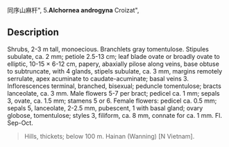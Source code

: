 同序山麻杆",
5.**Alchornea androgyna** Croizat",

## Description
Shrubs, 2-3 m tall, monoecious. Branchlets gray tomentulose. Stipules subulate, ca. 2 mm; petiole 2.5-13 cm; leaf blade ovate or broadly ovate to elliptic, 10-15 × 6-12 cm, papery, abaxially pilose along veins, base obtuse to subtruncate, with 4 glands, stipels subulate, ca. 3 mm, margins remotely serrulate, apex acuminate to caudate-acuminate; basal veins 3. Inflorescences terminal, branched, bisexual; peduncle tomentulose; bracts lanceolate, ca. 3 mm. Male flowers 5-7 per bract; pedicel ca. 1 mm; sepals 3, ovate, ca. 1.5 mm; stamens 5 or 6. Female flowers: pedicel ca. 0.5 mm; sepals 5, lanceolate, 2-2.5 mm, pubescent, 1 with basal gland; ovary globose, tomentulose; styles 3, filiform, ca. 8 mm, connate for ca. 1 mm. Fl. Sep-Oct.

> Hills, thickets; below 100 m. Hainan (Wanning) [N Vietnam].

